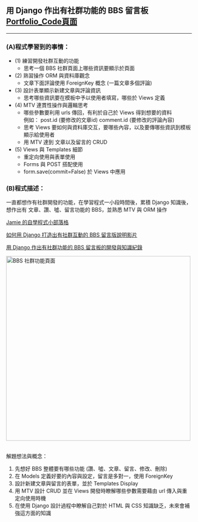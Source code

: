 ## 用 Django 作出有社群功能的 BBS 留言板  <br/>[Portfolio_Code頁面](https://huangjamison.github.io/Portfolio_Code/)
---
### (A)程式學習到的事情：
* (1) 練習開發社群互動的功能
  * 思考一個 BBS 社群頁面上哪些資訊要顯示於頁面
* (2) 熟習操作 ORM 與資料庫觀念
  * 文章下面評論使用 ForeignKey 概念 (一篇文章多個評論)
* (3) 設計表單顯示新建文章與評論資訊
  * 思考哪些資訊要在模板中予以使用者填寫，哪些於 Views 定義
* (4) MTV 連貫性操作與邏輯思考
  * 哪些參數要利用 urls 傳回，有利於自己於 Views 得到想要的資料 <br/>
    例如： post.id (要修改的文章id) comment.id (要修改的評論內容)
  * 思考 Views 要如何與資料庫交互，要哪些內容，以及要傳哪些資訊到模板顯示給使用者
  * 用 MTV 達到 文章以及留言的 CRUD
* (5) Views 與 Templates 細節 
  * 重定向使用與表單使用
  * Forms 與 POST 搭配使用
  * form.save(commit=False) 於 Views 中應用


### (B)程式描述：
一直都想作有社群開發的功能，在學習程式一小段時間後，累積 Django 知識後，想作出有
文章、讚、噓、留言功能的 BBS，並熟悉 MTV 與 ORM 操作

[Jamie 的自學程式小部落格](https://jamie-web-heroku.herokuapp.com/index/)

[如何用 Django 打造出有社群互動的 BBS 留言版說明影片](https://www.youtube.com/watch?v=7dbbhSYy2Ag)

[用 Django 作出有社群功能的 BBS 留言板的開發與知識紀錄](https://reurl.cc/9zOMoj)


<img src="https://i.imgur.com/RyAMS62.png" alt="BBS 社群功能頁面" title="width=400" width="500" />
<br/><br/>


解題想法與概念：
1. 先想好 BBS 整體要有哪些功能 (讚、噓、文章、留言、修改、刪除)
2. 在 Models 定義好要的內容與設定，留言是多對一，使用 ForeignKey
3. 設計新建文章與留言的表單，並於 Templates Display
4. 用 MTV 設計 CRUD 並在 Views 開發時瞭解哪些參數需要藉由 url 傳入與重定向使用時機
5. 在使用 Django 設計過程中瞭解自己對於 HTML 與 CSS 知識缺乏，未來會補強這方面的知識
